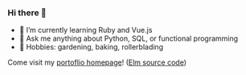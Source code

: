 ### Hi there 👋

- 🌱 I’m currently learning Ruby and Vue.js
- 💬 Ask me anything about Python, SQL, or functional programming
- 🧶 Hobbies: gardening, baking, rollerblading

Come visit my [portoflio homepage](https://dcecile.github.io/)! ([Elm source code](https://github.com/dcecile/dcecile-resume-portfolio))
